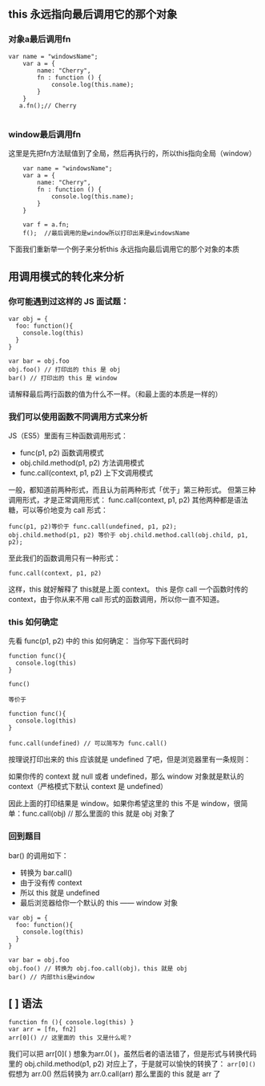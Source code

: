 ## this 永远指向最后调用它的那个对象

### 对象a最后调用fn

```
var name = "windowsName";
    var a = {
        name: "Cherry",
        fn : function () {
            console.log(this.name);      
        }
    }
   a.fn();// Cherry


```

### window最后调用fn

这里是先把fn方法赋值到了全局，然后再执行的，所以this指向全局（window）
```
    var name = "windowsName";
    var a = {
        name: "Cherry",
        fn : function () {
            console.log(this.name);    
        }
    }

    var f = a.fn;
    f();  //最后调用的是window所以打印出来是windowsName
```
下面我们重新举一个例子来分析this 永远指向最后调用它的那个对象的本质


## 用调用模式的转化来分析

### 你可能遇到过这样的 JS 面试题：

```
var obj = {
  foo: function(){
    console.log(this)
  }
}

var bar = obj.foo
obj.foo() // 打印出的 this 是 obj
bar() // 打印出的 this 是 window   
```
请解释最后两行函数的值为什么不一样。（和最上面的本质是一样的）

### 我们可以使用函数不同调用方式来分析

JS（ES5）里面有三种函数调用形式：
- func(p1, p2) 函数调用模式
- obj.child.method(p1, p2) 方法调用模式
- func.call(context, p1, p2) 上下文调用模式

一般，都知道前两种形式，而且认为前两种形式「优于」第三种形式。
但第三种调用形式，才是正常调用形式：
    func.call(context, p1, p2)
其他两种都是语法糖，可以等价地变为 call 形式：
```
func(p1, p2)等价于 func.call(undefined, p1, p2);
obj.child.method(p1, p2) 等价于 obj.child.method.call(obj.child, p1, p2);
```
至此我们的函数调用只有一种形式：
```
func.call(context, p1, p2)
```

这样，this 就好解释了  this就是上面 context。
this 是你 call 一个函数时传的 context，由于你从来不用 call 形式的函数调用，所以你一直不知道。

### this 如何确定

先看 func(p1, p2) 中的 this 如何确定：
当你写下面代码时
```
function func(){
  console.log(this)
}

func()

等价于

function func(){
  console.log(this)
}

func.call(undefined) // 可以简写为 func.call()
```
按理说打印出来的 this 应该就是 undefined 了吧，但是浏览器里有一条规则：

如果你传的 context 就 null 或者 undefined，那么 window 对象就是默认的 context（严格模式下默认 context 是 undefined）

因此上面的打印结果是 window。如果你希望这里的 this 不是 window，很简单：func.call(obj) // 那么里面的 this 就是 obj 对象了     

### 回到题目

bar() 的调用如下：
- 转换为 bar.call()
- 由于没有传 context
- 所以 this 就是 undefined
- 最后浏览器给你一个默认的 this —— window 对象    
```
var obj = {
  foo: function(){
    console.log(this)
  }
}

var bar = obj.foo
obj.foo() // 转换为 obj.foo.call(obj)，this 就是 obj
bar() // 内部this是window
```

## [ ] 语法
```
function fn (){ console.log(this) }
var arr = [fn, fn2]
arr[0]() // 这里面的 this 又是什么呢？ 
```
我们可以把 arr\[0\]( ) 想象为arr.0( )，虽然后者的语法错了，但是形式与转换代码里的 obj.child.method(p1, p2) 对应上了，于是就可以愉快的转换了：
`arr[0]()` 假想为 arr.0()
然后转换为 arr.0.call(arr)
那么里面的 this 就是 arr 了
